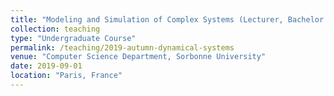 ```yaml
---
title: "Modeling and Simulation of Complex Systems (Lecturer, Bachelor's Program)"
collection: teaching
type: "Undergraduate Course"
permalink: /teaching/2019-autumn-dynamical-systems
venue: "Computer Science Department, Sorbonne University"
date: 2019-09-01
location: "Paris, France"
---
```

<!--
  * a
  * b
  * c
  * d
-->